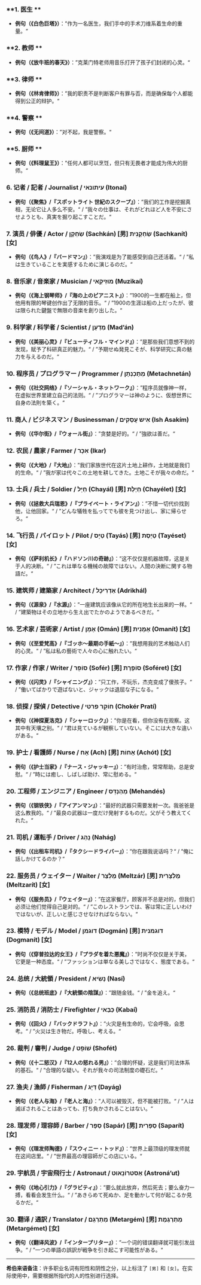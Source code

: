 

### **1. 医生 **
- **例句（《白色巨塔》）**：”作为一名医生，我们手中的手术刀维系着生命的重量。“ 

### **2. 教师 **
- **例句（《放牛班的春天》）**：”克莱门特老师用音乐打开了孩子们封闭的心灵。“ 

### **3. 律师 **
- **例句（《林肯律师》）**：”我的职责不是判断客户有罪与否，而是确保每个人都能得到公正的辩护。“ 

### **4. 警察 **
- **例句（《无间道》）**：”对不起，我是警察。“ 

### **5. 厨师 **
- **例句（《料理鼠王》）**：”任何人都可以烹饪，但只有无畏者才能成为伟大的厨师。“ 

### **6. 记者 / 記者 / Journalist / עיתונאי (Itonaí)**
- **例句（《聚焦》/『スポットライト 世紀のスクープ』）**：”我们的工作是挖掘真相，无论它让人多么不安。“ / ”我々の仕事は、それがどれほど人を不安にさせようとも、真実を掘り起こすことだ。“

### **7. 演员 / 俳優 / Actor / שַׂחְקָן (Sachkán) [男] שַׂחְקָנִית (Sachkanít) [女]**
- **例句（《鸟人》/『バードマン』）**：”我演戏是为了能感受到自己还活着。“ / ”私は生きていることを実感するために演じるのだ。“

### **8. 音乐家 / 音楽家 / Musician / מוּזִיקַאי (Muzikaí)**
- **例句（《海上钢琴师》/『海の上のピアニスト』）**：”1900的一生都在船上，但他用有限的琴键创作出了无限的音乐。“ / ”1900の生涯は船の上だったが、彼は限られた鍵盤で無限の音楽を創り出した。“

### **9. 科学家 / 科学者 / Scientist / מַדְעָן (Mad’án)**
- **例句（《美丽心灵》/『ビューティフル・マインド』）**：”是那些我们意想不到的发现，赋予了科研真正的魅力。“ / ”予期せぬ発見こそが、科学研究に真の魅力を与えるのだ。“

### **10. 程序员 / プログラマー / Programmer / מְתָכְנְתָן (Metachnetán)**
- **例句（《社交网络》/『ソーシャル・ネットワーク』）**：”程序员就像神一样，在虚拟世界里建立自己的法则。“ / ”プログラマーは神のように、仮想世界に自身の法則を築く。“

### **11. 商人 / ビジネスマン / Businessman / אִיש עֲסָקִים (Ish Asakím)**
- **例句（《华尔街》/『ウォール街』）**：”贪婪是好的。“ / ”強欲は善だ。“

### **12. 农民 / 農家 / Farmer / אִכָּר (Ikar)**
- **例句（《大地》/『大地』）**：”我们家族世代在这片土地上耕作，土地就是我们的生命。“ / ”我が家は代々この土地を耕してきた。土地こそが我々の命だ。“

### **13. 士兵 / 兵士 / Soldier / חַיָּל (Chayál) [男] חַיֶּלֶת (Chayélet) [女]**
- **例句（《拯救大兵瑞恩》/『プライベート・ライアン』）**：”不惜一切代价找到他，让他回家。“ / ”どんな犠牲を払ってでも彼を見つけ出し、家に帰らせろ。“

### **14. 飞行员 / パイロット / Pilot / טַיָּס (Tayás) [男] טַיֶּסֶת (Tayéset) [女]**
- **例句（《萨利机长》/『ハドソン川の奇跡』）**：”这不仅仅是机器故障，这是关于人的决断。“ / ”これは単なる機械の故障ではない。人間の決断に関する物語だ。“

### **15. 建筑师 / 建築家 / Architect / אַדְרִיכָל (Adrikhál)**
- **例句（《源泉》/『水源』）**：”一座建筑应该像从它的所在地生长出来的一样。“ / ”建築物はその立地から生え出でたかのようであるべきだ。“

### **16. 艺术家 / 芸術家 / Artist / אָמָּן (Omán) [男] אָמָּנִית (Omanít) [女]**
- **例句（《至爱梵高》/『ゴッホ～最期の手紙～』）**：”我想用我的艺术触动人们的心灵。“ / ”私は私の藝術で人々の心に触れたい。“

### **17. 作家 / 作家 / Writer / סוֹפֵר (Sofér) [男] סוֹפֶרֶת (Soféret) [女]**
- **例句（《闪灵》/『シャイニング』）**：”只工作，不玩乐，杰克变成了傻孩子。“ / ”働いてばかりで遊ばないと、ジャックは退屈な子になる。“

### **18. 侦探 / 探偵 / Detective / חוֹקֵר פרטי (Chokér Pratí)**
- **例句（《神探夏洛克》/『シャーロック』）**：”你是在看，但你没有在观察。这其中有天壤之别。“ / ”君は見ているが観察していない。そこには大きな違いがある。“

### **19. 护士 / 看護師 / Nurse / אָח (Ach) [男] אָחוֹת (Achót) [女]**
- **例句（《护士当家》/『ナース・ジャッキー』）**：”有时治愈，常常帮助，总是安慰。“ / ”時には癒し、しばしば助け、常に慰める。“

### **20. 工程师 / エンジニア / Engineer / מְהַנְדֵּס (Mehandés)**
- **例句（《钢铁侠》/『アイアンマン』）**：”最好的武器只需要发射一次。我爸爸是这么教我的。“ / ”最良の武器は一度だけ発射するものだ。父がそう教えてくれた。“

### **21. 司机 / 運転手 / Driver / נָהַג (Nahág)**
- **例句（《出租车司机》/『タクシードライバー』）**：”你在跟我说话吗？“ / ”俺に話しかけてるのか？“

### **22. 服务员 / ウェイター / Waiter / מֶלְצַר (Meltzár) [男] מֶלְצָרִית (Meltzarít) [女]**
- **例句（《服务员》/『ウェイター』）**：”在这家餐厅，顾客并不总是对的，但我们必须让他们觉得自己是对的。“ / ”このレストランでは、客は常に正しいわけではないが、正しいと感じさせなければならない。“

### **23. 模特 / モデル / Model / דוגמן (Dogmán) [男] דוגמנית (Dogmanít) [女]**
- **例句（《穿普拉达的女王》/『プラダを着た悪魔』）**：”时尚不仅仅是关于美，它更是一种态度。“ / ”ファッションは単なる美しさではなく、態度である。“

### **24. 总统 / 大統領 / President / נָשִׂיא (Nasí)**
- **例句（《总统班底》/『大統領の陰謀』）**：”跟随金钱。“ / ”金を追え。“

### **25. 消防员 / 消防士 / Firefighter / כַּבַּאי (Kabaí)**
- **例句（《回火》/『バックドラフト』）**：”火灾是有生命的，它会呼吸，会思考。“ / ”火災は生き物だ。呼吸し、考える。“

### **26. 裁判 / 審判 / Judge / שׁוֹפֵט (Shofét)**
- **例句（《十二怒汉》/『12人の怒れる男』）**：”合理的怀疑，这是我们司法体系的基石。“ / ”合理的な疑い。それが我々の司法制度の礎石だ。“

### **27. 渔夫 / 漁師 / Fisherman / דַּיָּג (Dayág)**
- **例句（《老人与海》/『老人と海』）**：”人可以被毁灭，但不能被打败。“ / ”人は滅ぼされることはあっても、打ち負かされることはない。“

### **28. 理发师 / 理容師 / Barber / סַפָּר (Sapár) [男] סַפָּרִית (Saparít) [女]**
- **例句（《理发师陶德》/『スウィニー・トッド』）**：”世界上最顶级的理发师就在这间店里。“ / ”世界最高の理容師がこの店にいる。“

### **29. 宇航员 / 宇宙飛行士 / Astronaut / אַסטרוֹנָאוּט (Astroná’ut)**
- **例句（《地心引力》/『グラビティ』）**：”要么就此放弃，然后死去；要么奋力一搏，看看会发生什么。“ / ”あきらめて死ぬか、足を動かして何が起こるか見るかだ。“

### **30. 翻译 / 通訳 / Translator / מְתַרְגֵּם (Metargém) [男] מְתַרְגֶּמֶת (Metargémet) [女]**
- **例句（《翻译风波》/『インタープリター』）**：”一个词的错误翻译就可能引发战争。“ / ”一つの単語の誤訳が戦争を引き起こす可能性がある。“

---

**希伯来语备注**：许多职业名词有阳性和阴性之分，以上标注了 `[男]` 和 `[女]`。在实际使用中，需要根据所指代的人的性别进行选择。
